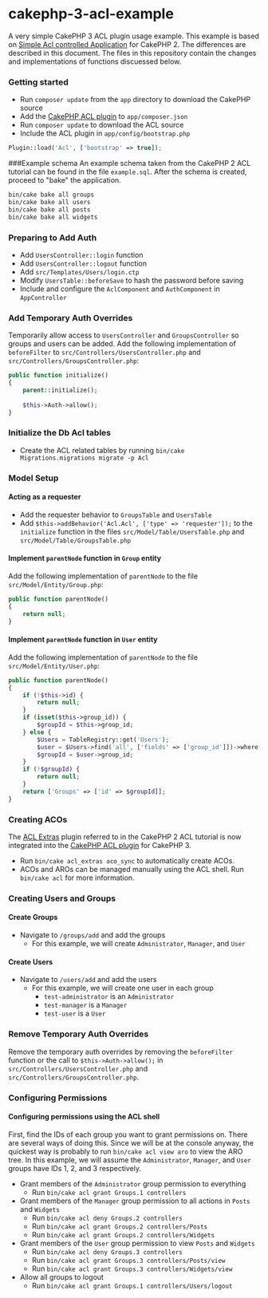 # cakephp-3-acl-example
A very simple CakePHP 3 ACL plugin usage example.  This example is based on [Simple Acl controlled Application](http://book.cakephp.org/2.0/en/tutorials-and-examples/simple-acl-controlled-application/simple-acl-controlled-application.html) for CakePHP 2.  The differences are described in this document.  The files in this repository contain the changes and implementations of functions discuessed below.

### Getting started
- Run `composer update` from the `app` directory to download the CakePHP source
- Add the [CakePHP ACL plugin](https://github.com/cakephp/acl) to `app/composer.json`
- Run `composer update` to download the ACL source
- Include the ACL plugin in `app/config/bootstrap.php` 

```php
Plugin::load('Acl', ['bootstrap' => true]);
```

###Example schema
An example schema taken from the CakePHP 2 ACL tutorial can be found in the file `example.sql`.
After the schema is created, proceed to "bake" the application.

```bash
bin/cake bake all groups
bin/cake bake all users
bin/cake bake all posts
bin/cake bake all widgets
```

### Preparing to Add Auth
- Add `UsersController::login` function
- Add `UsersController::logout` function
- Add `src/Templates/Users/login.ctp`
- Modify `UsersTable::beforeSave` to hash the password before saving
- Include and configure the `AclComponent` and `AuthComponent` in `AppController`
 
### Add Temporary Auth Overrides
Temporarily allow access to `UsersController` and `GroupsController` so groups and users can be added. Add the following implementation of `beforeFilter` to `src/Controllers/UsersController.php` and `src/Controllers/GroupsController.php`:
```php
public function initialize()
{
	parent::initialize();
	
	$this->Auth->allow();
}
```  

### Initialize the Db Acl tables
- Create the ACL related tables by running `bin/cake Migrations.migrations migrate -p Acl`

### Model Setup
#### Acting as a requester
- Add the requester behavior to `GroupsTable` and `UsersTable`
 - Add `$this->addBehavior('Acl.Acl', ['type' => 'requester']);` to the `initialize` function in the files `src/Model/Table/UsersTable.php` and `src/Model/Table/GroupsTable.php`
#### Implement `parentNode` function in `Group` entity
Add the following implementation of `parentNode` to the file `src/Model/Entity/Group.php`:
```php
public function parentNode()
{
	return null;
}
```
#### Implement `parentNode` function in `User` entity
Add the following implementation of `parentNode` to the file `src/Model/Entity/User.php`:
```php
public function parentNode()
{
	if (!$this->id) {
		return null;
	}
	if (isset($this->group_id)) {
		$groupId = $this->group_id;
	} else {
		$Users = TableRegistry::get('Users');
		$user = $Users->find('all', ['fields' => ['group_id']])->where(['id' => $this->id])->first();
		$groupId = $user->group_id;
	}
	if (!$groupId) {
		return null;
	}
	return ['Groups' => ['id' => $groupId]];
}
```

### Creating ACOs
The [ACL Extras](https://github.com/markstory/acl_extras/) plugin referred to in the CakePHP 2 ACL tutorial is now integrated into the [CakePHP ACL plugin](https://github.com/cakephp/acl) for CakePHP 3.
- Run `bin/cake acl_extras aco_sync` to automatically create ACOs.
- ACOs and AROs can be managed manually using the ACL shell.  Run `bin/cake acl` for more information.

### Creating Users and Groups
#### Create Groups
- Navigate to `/groups/add` and add the groups
  - For this example, we will create `Administrator`, `Manager`, and `User`

#### Create Users
- Navigate to `/users/add` and add the users
  - For this example, we will create one user in each group
    - `test-administrator` is an `Administrator`
    - `test-manager` is a `Manager`
    - `test-user` is a `User`
	
### Remove Temporary Auth Overrides
Remove the temporary auth overrides by removing the `beforeFilter` function or the call to `$this->Auth->allow();` in `src/Controllers/UsersController.php` and `src/Controllers/GroupsController.php`.
	
### Configuring Permissions
#### Configuring permissions using the ACL shell
First, find the IDs of each group you want to grant permissions on.  There are several ways of doing this.  Since we will be at the console anyway, the quickest way is probably to run `bin/cake acl view aro` to view the ARO tree.  In this example, we will assume the `Administrator`, `Manager`, and `User` groups have IDs 1, 2, and 3 respectively.
- Grant members of the `Administrator` group permission to everything
  - Run `bin/cake acl grant Groups.1 controllers`
- Grant members of the `Manager` group permission to all actions in `Posts` and `Widgets`
  - Run `bin/cake acl deny Groups.2 controllers`
  - Run `bin/cake acl grant Groups.2 controllers/Posts`
  - Run `bin/cake acl grant Groups.2 controllers/Widgets`
- Grant members of the `User` group permission to view `Posts` and `Widgets`
  - Run `bin/cake acl deny Groups.3 controllers`
  - Run `bin/cake acl grant Groups.3 controllers/Posts/view`
  - Run `bin/cake acl grant Groups.3 controllers/Widgets/view`
- Allow all groups to logout
  - Run `bin/cake acl grant Groups.1 controllers/Users/logout`